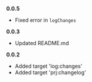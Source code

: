 **0.0.5**

- Fixed error in `logChanges`

**0.0.3**

- Updated README.md

**0.0.2**

- Added target 'log:changes'
- Added target 'prj:changelog'

